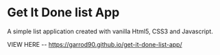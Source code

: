 # Get It Done list App

A simple list application created with vanilla Html5, CSS3 and Javascript.

VIEW HERE -- https://garrod90.github.io/get-it-done-list-app/
